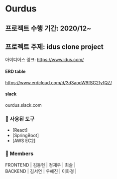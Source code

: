 # Ourdus

프로젝트 수행 기간: 2020/12~  
-----------


프로젝트 주제: idus clone project
--------------------
아이디어스 링크: <https://www.idus.com/>





#### ERD table
<https://www.erdcloud.com/d/3d3aooW9fSG2fyfQZ/>   

#### slack  
ourdus.slack.com
  
### 📙 사용된 도구
* [React]
* [SpringBoot]
* [AWS EC2]

### 📘 Members
FRONTEND | 김동현 | 정재우 | 최솔 |   
BACKEND | 김서연 | 우혜진 | 이화경 |
